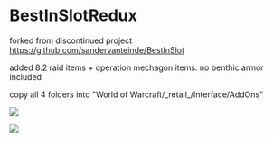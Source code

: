 # BestInSlotRedux
forked from discontinued project https://github.com/sandervanteinde/BestInSlot

added 8.2 raid items + operation mechagon items.
no benthic armor included

copy all 4 folders into "World of Warcraft/\_retail\_/Interface/AddOns"

![](https://i.imgur.com/b8qALtP.png)

![](https://i.imgur.com/6qLiJdx.png)
